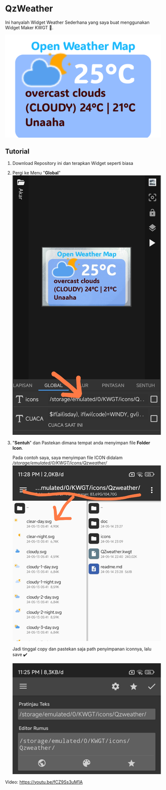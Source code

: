 # QzWeather

Ini hanyalah Widget Weather Sederhana yang saya buat menggunakan Widget Maker KWGT 🤣.

![preset_thumb_portrait](doc/preset_thumb_portrait.jpg)


## Tutorial
1. Download Repository ini dan terapkan Widget seperti biasa
2. Pergi ke Menu "**Global**"
    ![preset_thumb_portrait](doc/Screenshot_2024-05-14-23-15-06-180_org.kustom.widget-edit.jpg)
    
3. "**Sentuh**" dan Pastekan dimana tempat anda menyimpan file **Folder Icon**.

    Pada contoh saya, saya menyimpan file ICON didalam _/storage/emulated/0/KWGT/icons/Qzweather/_
    ![Screenshot_2024-05-14-23-28-49-016_bin.mt.plus-edit](doc/Screenshot_2024-05-14-23-28-49-016_bin.mt.plus-edit.jpg)
    
    Jadi tinggal copy dan pastekan saja path penyimpanan iconnya, lalu save ✔️
    
    ![Screenshot_2024-05-14-23-25-52-411_org.kustom.widget-edit](doc/Screenshot_2024-05-14-23-25-52-411_org.kustom.widget-edit.jpg)
   
Video:
https://youtu.be/fCZ9Ss3uM1A